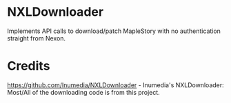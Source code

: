 # NXLDownloader
Implements API calls to download/patch MapleStory with no authentication straight from Nexon.

# Credits
https://github.com/Inumedia/NXLDownloader - Inumedia's NXLDownloader: Most/All of the downloading code is from this project.

